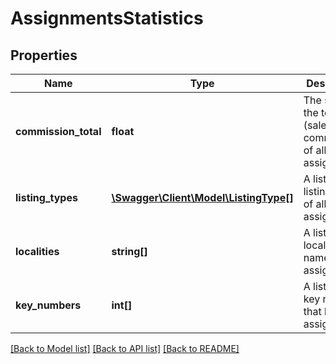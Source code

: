 # AssignmentsStatistics

## Properties
Name | Type | Description | Notes
------------ | ------------- | ------------- | -------------
**commission_total** | **float** | The sum of the total (sale + rent) commission of all filtered assignments. | [optional] 
**listing_types** | [**\Swagger\Client\Model\ListingType[]**](ListingType.md) | A list of all listing types of all assignments. | [optional] 
**localities** | **string[]** | A list of all locality names of all assignments. | [optional] 
**key_numbers** | **int[]** | A list of all key numbers that have an assignment. | [optional] 

[[Back to Model list]](../README.md#documentation-for-models) [[Back to API list]](../README.md#documentation-for-api-endpoints) [[Back to README]](../README.md)


